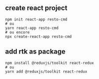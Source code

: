 
## create react project
```shell
npm init react-app resto-cmd
# ou 
yarn react-app resto-cmd
# ou encore
npx create-react-app resto-cmd
```


## add rtk as package
```shell
npm install @reduxjs/toolkit react-redux
# ou
yarn add @reduxjs/toolkit react-redux
```
